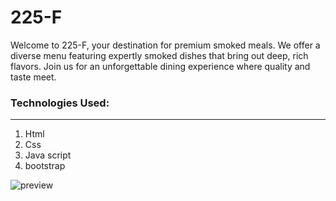 # 225-F

Welcome to 225-F, your destination for premium smoked meals. We offer a diverse menu featuring expertly smoked dishes that bring out deep, rich flavors. Join us for an unforgettable dining experience where quality and taste meet.

### Technologies Used:

---

1. Html
2. Css
3. Java script
4. bootstrap

![preview](https://res.cloudinary.com/dsj56djsq/image/upload/v1716040007/Images%20of%20my%20Projects/Ui/225-F_qyffyv.png)
